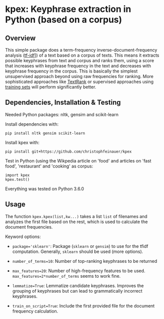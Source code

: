 kpex: Keyphrase extraction in Python (based on a corpus)
=============================================================================

Overview
--------

This simple package does a term-frequency inverse-document-frequency analysis ([tf-idf](https://en.wikipedia.org/wiki/Tf%E2%80%93idf)])  of a text based on a corpus of texts. This means it extracts possible keyphrases from text and corpus and ranks them, using a score that increases with keyphrase frequency in the text and decreases with keyphrase frequency in the corpus. This is basically the simplest unsupervised approach beyond using raw frequencies for ranking. More sophisticated approaches like [TextRank](https://github.com/davidadamojr/TextRank) or supervised approaches using [training sets](https://github.com/snkim/AutomaticKeyphraseExtraction) will perform significantly better.

Dependencies, Installation & Testing
---------------------------

Needed Python packages: nltk, gensim and scikit-learn

Install dependencies with:
```
pip install nltk gensim scikit-learn
```

Install kpex with:

```
pip install git+https://github.com/christophfeinauer/kpex
```

Test in Python (using the Wikpedia article on 'food' and articles on 'fast food', 'restaurant' and 'cooking' as corpus:
```
import kpex
kpex.test()
```

Everything was tested on Python 3.6.0

Usage
-----

The function ```kpex.kpex(list,kw...)``` takes a list ```list``` of filenames and analyzes the first file based on the rest, which is used to calculate the document frequencies.

Keyword options:

* ```package='sklearn'```: Package (```sklearn``` or ```gensim```) to use for the tfidf computation. Generally, ```sklearn``` should be used (more options).

* ```number_of_terms=10```: Number of top-ranking keyphrases to be returned

* ```max_features=20```: Number of high-frequency features to be used. ```max_features=2*number_of_terms``` seems to work fine.

* ```lemmatize=True```: Lemmatize candidate keyphrases. Improves the grouping of keyphrases but can lead to grammatically incorrect keyphrases. 

* ```train_on_script=True```: Include the first provided file for the document frequency calculation. 

